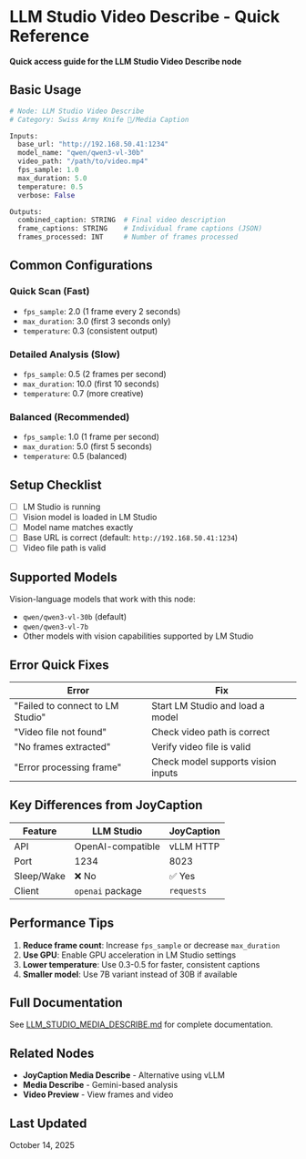 # LLM Studio Video Describe - Quick Reference

**Quick access guide for the LLM Studio Video Describe node**

## Basic Usage

```python
# Node: LLM Studio Video Describe
# Category: Swiss Army Knife 🔪/Media Caption

Inputs:
  base_url: "http://192.168.50.41:1234"
  model_name: "qwen/qwen3-vl-30b"
  video_path: "/path/to/video.mp4"
  fps_sample: 1.0
  max_duration: 5.0
  temperature: 0.5
  verbose: False

Outputs:
  combined_caption: STRING  # Final video description
  frame_captions: STRING    # Individual frame captions (JSON)
  frames_processed: INT     # Number of frames processed
```

## Common Configurations

### Quick Scan (Fast)

- `fps_sample`: 2.0 (1 frame every 2 seconds)
- `max_duration`: 3.0 (first 3 seconds only)
- `temperature`: 0.3 (consistent output)

### Detailed Analysis (Slow)

- `fps_sample`: 0.5 (2 frames per second)
- `max_duration`: 10.0 (first 10 seconds)
- `temperature`: 0.7 (more creative)

### Balanced (Recommended)

- `fps_sample`: 1.0 (1 frame per second)
- `max_duration`: 5.0 (first 5 seconds)
- `temperature`: 0.5 (balanced)

## Setup Checklist

- [ ] LM Studio is running
- [ ] Vision model is loaded in LM Studio
- [ ] Model name matches exactly
- [ ] Base URL is correct (default: `http://192.168.50.41:1234`)
- [ ] Video file path is valid

## Supported Models

Vision-language models that work with this node:

- `qwen/qwen3-vl-30b` (default)
- `qwen/qwen3-vl-7b`
- Other models with vision capabilities supported by LM Studio

## Error Quick Fixes

| Error                            | Fix                                |
| -------------------------------- | ---------------------------------- |
| "Failed to connect to LM Studio" | Start LM Studio and load a model   |
| "Video file not found"           | Check video path is correct        |
| "No frames extracted"            | Verify video file is valid         |
| "Error processing frame"         | Check model supports vision inputs |

## Key Differences from JoyCaption

| Feature    | LLM Studio        | JoyCaption |
| ---------- | ----------------- | ---------- |
| API        | OpenAI-compatible | vLLM HTTP  |
| Port       | 1234              | 8023       |
| Sleep/Wake | ❌ No             | ✅ Yes     |
| Client     | `openai` package  | `requests` |

## Performance Tips

1. **Reduce frame count**: Increase `fps_sample` or decrease `max_duration`
2. **Use GPU**: Enable GPU acceleration in LM Studio settings
3. **Lower temperature**: Use 0.3-0.5 for faster, consistent captions
4. **Smaller model**: Use 7B variant instead of 30B if available

## Full Documentation

See [LLM_STUDIO_MEDIA_DESCRIBE.md](./LLM_STUDIO_MEDIA_DESCRIBE.md) for complete documentation.

## Related Nodes

- **JoyCaption Media Describe** - Alternative using vLLM
- **Media Describe** - Gemini-based analysis
- **Video Preview** - View frames and video

## Last Updated

October 14, 2025
